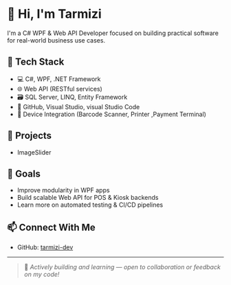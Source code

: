 # 👋 Hi, I'm Tarmizi

I'm a C# WPF & Web API Developer focused on building practical software for real-world business use cases.

## 🧰 Tech Stack
- 💻 C#, WPF, .NET Framework 
- 🌐 Web API (RESTful services)
- 🗃️ SQL Server, LINQ, Entity Framework
- 🔧 GitHub, Visual Studio, visual Studio Code
- 🧪 Device Integration (Barcode Scanner, Printer ,Payment Terminal)

## 📂 Projects
- ImageSlider

## 📝 Goals
- Improve modularity in WPF apps
- Build scalable Web API for POS & Kiosk backends
- Learn more on automated testing & CI/CD pipelines

## 📫 Connect With Me
- GitHub: [tarmizi-dev](https://github.com/tarmizi-dev)
---

> 💼 *Actively building and learning — open to collaboration or feedback on my code!*
